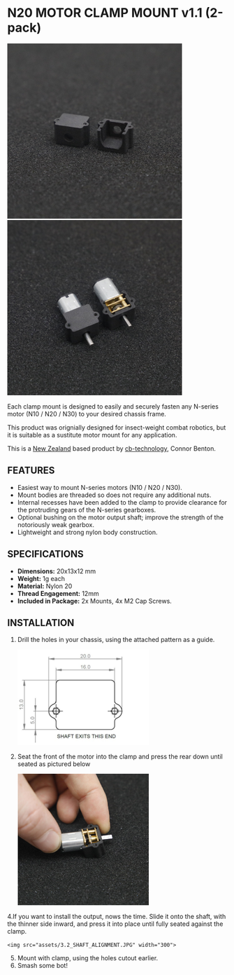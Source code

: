 # N20 MOTOR CLAMP MOUNT v1.1 (2-pack)

<img src="assets/1.0_N20_CLAMP.JPG" width="400"> <img src="assets/1.1_N20_INSTALLED.JPG" width="400">

Each clamp mount is designed to easily and securely fasten any N-series motor (N10 / N20 / N30) to your desired chassis frame.

This product was orignially designed for insect-weight combat robotics, but it is suitable as a sustitute motor mount for any application. 
  
This is a [New Zealand](https://www.google.co.nz/maps/place/Christchurch+New+Zealand) based product by [cb-technology](https://www.cb-technology.co.nz/), Connor Benton.

## FEATURES
- Easiest way to mount N-series motors (N10 / N20 / N30).
- Mount bodies are threaded so does not require any additional nuts.
- Internal recesses have been added to the clamp to provide clearance for the protruding gears of the N-series gearboxes.
- Optional bushing on the motor output shaft; improve the strength of the notoriously weak gearbox. 
- Lightweight and strong nylon body construction.

## SPECIFICATIONS
- **Dimensions:** 20x13x12 mm
- **Weight:** 1g each
- **Material:** Nylon 20
- **Thread Engagement:** 12mm 
- **Included in Package:** 2x Mounts, 4x M2 Cap Screws.

## INSTALLATION

1. Drill the holes in your chassis, using the attached pattern as a guide.

    <img src="assets/2.0_CLAMP_PATTERN.JPG" width="300">

2. Seat the front of the motor into the clamp and press the rear down until seated as pictured below 

    <img src="assets/3.0_SEAT_N20.JPG" width="300">

4.If you want to install the output, nows the time. Slide it onto the shaft, with the thinner side inward, and press it into place until fully seated against the clamp.

    <img src="assets/3.2_SHAFT_ALIGNMENT.JPG" width="300">

5. Mount with clamp, using the holes cutout earlier.
6. Smash some bot!

